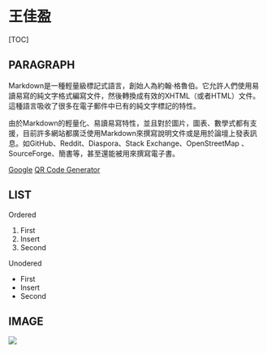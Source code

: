 # 王佳盈

[TOC]

## PARAGRAPH

Markdown是一種輕量級標記式語言，創始人為約翰·格魯伯。它允許人們使用易讀易寫的純文字格式編寫文件，然後轉換成有效的XHTML（或者HTML）文件。
這種語言吸收了很多在電子郵件中已有的純文字標記的特性。

由於Markdown的輕量化、易讀易寫特性，並且對於圖片，圖表、數學式都有支援，目前許多網站都廣泛使用Markdown來撰寫說明文件或是用於論壇上發表訊息。如GitHub、Reddit、Diaspora、Stack Exchange、OpenStreetMap 、SourceForge、簡書等，甚至還能被用來撰寫電子書。

[Google](https://www.google.com)
[QR Code Generator](https://www.the-qrcode-generator.com/)

## LIST

Ordered
1. First
2. Insert 
3. Second

Unodered
- First
- Insert
- Second

## IMAGE
![](https://i.imgur.com/PQoblCJ.png)
